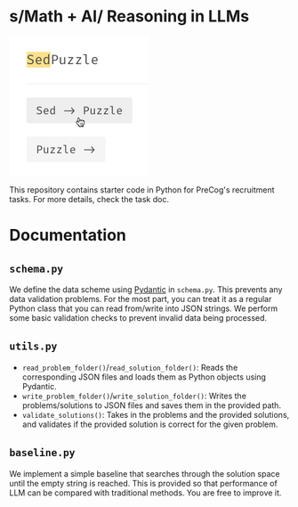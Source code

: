 # s/Math + AI/ Reasoning in LLMs

![a demonstration of the sed puzzle](imgs/image.png)

This repository contains starter code in Python for PreCog's recruitment tasks. For more details, check the task doc.

# Documentation
## ``schema.py``
We define the data scheme using [Pydantic](https://docs.pydantic.dev/latest/) in ``schema.py``. This prevents any data validation problems. For the most part, you can treat it as a regular Python class that you can read from/write into JSON strings. We perform some basic validation checks to prevent invalid data being processed.
## ``utils.py``
- ``read_problem_folder()``/``read_solution_folder()``: Reads the corresponding JSON files and loads them as Python objects using Pydantic.
- ``write_problem_folder()``/``write_solution_folder()``:
Writes the problems/solutions to JSON files and saves them in the provided path.
- ``validate_solutions()``:
Takes in the problems and the provided solutions, and validates if the provided solution is correct for the given problem.

## ``baseline.py``
We implement a simple baseline that searches through the solution space until the empty string is reached. This is provided so that performance of LLM can be compared with traditional methods. You are free to improve it.

